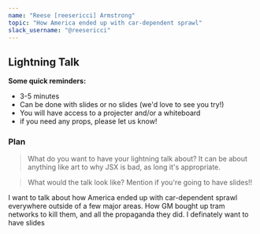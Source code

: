 ```yaml
---
name: "Reese [reesericci] Armstrong"
topic: "How America ended up with car-dependent sprawl"
slack_username: "@reesericci"
---
```


## Lightning Talk

**Some quick reminders:**

* 3-5 minutes
* Can be done with slides or no slides (we'd love to see you try!)
* You will have access to a projecter and/or a whiteboard
* if you need any props, please let us know!

### Plan

> What do you want  to have your lightning talk about? It can be about anything like art to why JSX is bad, as long it's appropriate.

> What would the talk look like? Mention if you're going to have slides!!

I want to talk about how America ended up with car-dependent sprawl everywhere outside of a few major areas. How GM bought up tram networks to kill them, and all the propaganda they did. I definately want to have slides
